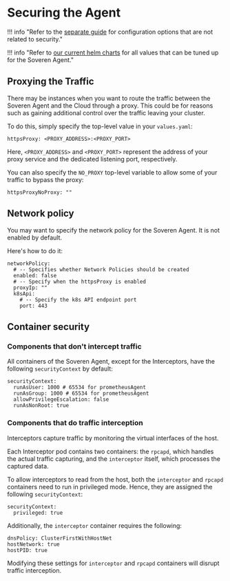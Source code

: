# Securing the Agent

!!! info "Refer to the [separate guide](../configuring-agent/) for configuration options that are not related to security."

!!! info "Refer to [our current helm charts](https://github.com/soverenio/helm-charts/tree/master/charts/soveren-agent) for all values that can be tuned up for the Soveren Agent."

## Proxying the Traffic

There may be instances when you want to route the traffic between the Soveren Agent and the Cloud through a proxy. This could be for reasons such as gaining additional control over the traffic leaving your cluster.

To do this, simply specify the top-level value in your `values.yaml`:

```shell
httpsProxy: <PROXY_ADDRESS>:<PROXY_PORT>
```

Here, `<PROXY_ADDRESS>` and `<PROXY_PORT>` represent the address of your proxy service and the dedicated listening port, respectively.

You can also specify the `NO_PROXY` top-level variable to allow some of your traffic to bypass the proxy:

```shell
httpsProxyNoProxy: ""
```

## Network policy

You may want to specify the network policy for the Soveren Agent. It is not enabled by default.

Here's how to do it:

```shell
networkPolicy:
  # -- Specifies whether Network Policies should be created
  enabled: false
  # -- Specify when the httpsProxy is enabled
  proxyIp: ""
  k8sApi:
    # -- Specify the k8s API endpoint port
    port: 443
```

## Container security

### Components that don't intercept traffic

All containers of the Soveren Agent, except for the Interceptors, have the following `securityContext` by default:

```shell
securityContext:
  runAsUser: 1000 # 65534 for prometheusAgent
  runAsGroup: 1000 # 65534 for prometheusAgent
  allowPrivilegeEscalation: false
  runAsNonRoot: true
```

### Components that do traffic interception

Interceptors capture traffic by monitoring the virtual interfaces of the host.

Each Interceptor pod contains two containers: the `rpcapd`, which handles the actual traffic capturing, and the `interceptor` itself, which processes the captured data.

To allow interceptors to read from the host, both the `interceptor` and `rpcapd` containers need to run in privileged mode. Hence, they are assigned the following `securityContext`:

```shell
securityContext:
  privileged: true
```

Additionally, the `interceptor` container requires the following:

```shell
dnsPolicy: ClusterFirstWithHostNet
hostNetwork: true
hostPID: true
```

Modifying these settings for `interceptor` and `rpcapd` containers will disrupt traffic interception.